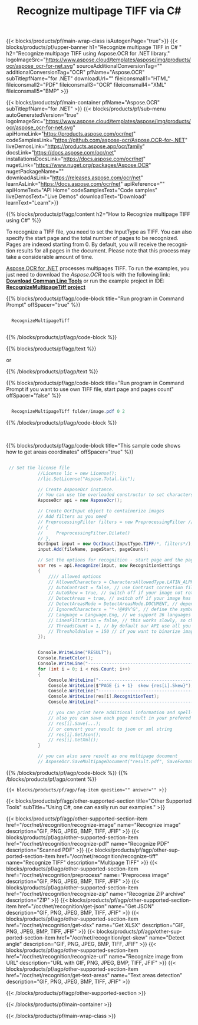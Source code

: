 ﻿---
title: Recognize multipage TIFF via C# 
weight: 3920
url: /net/recognition/recognize-tiff/ 
lang: en
langdirlevel: 2
locales: ru
description: Recognize multipage TIFF via C#. 
---

{{< blocks/products/pf/main-wrap-class isAutogenPage="true">}}
{{< blocks/products/pf/upper-banner h1="Recognize multipage TIFF in C# " h2="Recognize multipage TIFF using Aspose.OCR for .NET library." logoImageSrc="https://www.aspose.cloud/templates/aspose/img/products/ocr/aspose_ocr-for-net.svg" sourceAdditionalConversionTag="" additionalConversionTag="OCR" pfName="Aspose.OCR" subTitlepfName="for .NET" downloadUrl="" fileiconsmall1="HTML" fileiconsmall2="PDF" fileiconsmall3="OCR" fileiconsmall4="XML" fileiconsmall5="BMP" >}}


{{< blocks/products/pf/main-container pfName="Aspose.OCR" subTitlepfName="for .NET" >}}
{{< blocks/products/pf/sub-menu autoGeneratedVersion="true" logoImageSrc="https://www.aspose.cloud/templates/aspose/img/products/ocr/aspose_ocr-for-net.svg" apiHomeLink="https://products.aspose.com/ocr/net" codeSamplesLink="https://github.com/aspose-ocr/Aspose.OCR-for-.NET" liveDemosLink="https://products.aspose.app/ocr/family" docsLink="https://docs.aspose.com/ocr/net" installationsDocsLink="https://docs.aspose.com/ocr/net" nugetLink="https://www.nuget.org/packages/Aspose.OCR" nugetPackageName="" downloadAsLink="https://releases.aspose.com/ocr/net" learnAsLink="https://docs.aspose.com/ocr/net" apiReference="" apiHomeText="API Home" codeSamplesText="Code samples" liveDemosText="Live Demos" downloadText="Download" learnText="Learn">}}

{{% blocks/products/pf/agp/content h2="How to Recognize multipage TIFF using C#" %}}

To recognize a TIFF file, you need to set the InputType as TIFF. You can also specify the start page and the total number of pages to be recognized. Pages are indexed starting from 0. By default, you will receive the recognition results for all pages in the document. Please note that this process may take a considerable amount of time.



[Aspose.OCR for .NET](https://products.aspose.com/ocr/net) 
 processes multipages TIFF. To run the examples, you just need to download the *Aspose.OCR* 
 tools with the following link:  [**Download Comman Line Tools**](https://github.com/aspose-ocr/Aspose.OCR-for-.NET/releases/download/23.5.0/CommandLineToolsAsposeOcr23.5.0.zip)
 or run the example project in IDE: [**RecognizeMultipageTiff project**](https://github.com/aspose-ocr/Aspose.OCR-for-.NET/tree/master/Applications_Aspose_Ocr_Net_6/RecognizeMultipageTiff) 



{{% blocks/products/pf/agp/code-block title="Run program in Command Prompt" offSpacer="true" %}}

```cs

  RecognizeMultipageTiff



```
{{% /blocks/products/pf/agp/code-block %}}

{{% blocks/products/pf/agp/text %}}

or

{{% /blocks/products/pf/agp/text %}}

{{% blocks/products/pf/agp/code-block title="Run program in Command Prompt if you want to use own TIFF file, start page and pages count" offSpacer="false" %}}

```cs

  RecognizeMultipageTiff folder/image.pdf 0 2

```
{{% /blocks/products/pf/agp/code-block %}}


<br/>





{{% blocks/products/pf/agp/code-block title="This sample code shows how to get areas coordinates" offSpacer="true" %}}

```cs

 // Set the license file
            //License lic = new License();
            //lic.SetLicense("Aspose.Total.lic");

            // Create AsposeOcr instance.
            // You can use the overloaded constructor to set characters restriction.
            AsposeOcr api = new AsposeOcr();

            // Create OcrInput object to containerize images
            // Add filters as you need 
            // PreprocessingFilter filters = new PreprocessingFilter // we automaticaly preprocess your image, but if your recognition result still bad, you can set up the set of filters by your own
            // {
            //     PreprocessingFilter.Dilate()
            // },
            OcrInput input = new OcrInput(InputType.TIFF/*, filters*/);
            input.Add(fileName, pageStart, pageCount);

            // Set the options for recognition - start page and the pages number
            var res = api.Recognize(input, new RecognitionSettings 
            {
                //// allowed options
                // AllowedCharacters = CharactersAllowedType.LATIN_ALPHABET, // ignore not latin symbols
                // AutoContrast = false, // use Contrast correction filter before recognition - good for images with noice 
                // AutoSkew = true, // switch off if your image not rotated
                // DetectAreas = true, // switch off if your image has a simple document structure (one column text without pictures)
                // DetectAreasMode = DetectAreasMode.DOCUMENT, // depends on the structure of your image
                // IgnoredCharacters = "*-!@#$%^&", // define the symbols you want to ignore in the recognition result
                // Language = Language.Eng, // we support 26 languages
                // LinesFiltration = false, // this works slowly, so choose it only if your picture has lines and it they bad detected in TABLE ar DOCUMENT DetectAreasMode   
                // ThreadsCount = 1, // by default our API use all you threads. But you can run it in one thread. Simply set up this here
                // ThresholdValue = 150 // if you want to binarize image with your own threashold value, you can set up this here (from 1 to 255)
            });


            Console.WriteLine("RESULT");
            Console.ResetColor();
            Console.WriteLine("------------------------------------------------------------------------------");
            for (int i = 0; i < res.Count; i++)
            {
                Console.WriteLine("------------------------------------------------------------------------------");
                Console.WriteLine($"PAGE {i + 1}  skew {res[i].Skew}");
                Console.WriteLine("------------------------------------------------------------------------------");
                Console.WriteLine(res[i].RecognitionText);
                Console.WriteLine("------------------------------------------------------------------------------");

                // you can print here additional information and spell-check the result
                // also you can save each page result in your prefered file format
                // res[i].Save(...);
                // or convert your result to json or xml string
                // res[i].GetJson();
                // res[i].GetXml();
            }

            // you can also save result as one multipage document
            // AsposeOcr.SaveMultipageDocument("result.pdf", SaveFormat.Pdf, res);
```

{{% /blocks/products/pf/agp/code-block %}}
{{% /blocks/products/pf/agp/content %}}

    {{< blocks/products/pf/agp/faq-item question="" answer="" >}}

  

<!-- aboutfile Ends -->

{{< blocks/products/pf/agp/other-supported-section title="Other Supported Tools" subTitle="Using C#, one can easily run our examples." >}}

{{< blocks/products/pf/agp/other-supported-section-item href="/ocr/net/recognition/recognize-image" name="Recognize image" description="GIF, PNG, JPEG, BMP, TIFF, JFIF" >}}
{{< blocks/products/pf/agp/other-supported-section-item href="/ocr/net/recognition/recognize-pdf" name="Recognize PDF" description="Scanned PDF" >}}
{{< blocks/products/pf/agp/other-supported-section-item href="/ocr/net/recognition/recognize-tiff" name="Recognize TIFF" description="Multipage TIFF" >}}
{{< blocks/products/pf/agp/other-supported-section-item href="/ocr/net/recognition/preprocess" name="Preprocess image" description="GIF, PNG, JPEG, BMP, TIFF, JFIF" >}}
{{< blocks/products/pf/agp/other-supported-section-item href="/ocr/net/recognition/recognize-zip" name="Recognize ZIP archive" description="ZIP" >}}
{{< blocks/products/pf/agp/other-supported-section-item href="/ocr/net/recognition/get-json" name="Get JSON" description="GIF, PNG, JPEG, BMP, TIFF, JFIF" >}}
{{< blocks/products/pf/agp/other-supported-section-item href="/ocr/net/recognition/get-xlsx" name="Get XLSX" description="GIF, PNG, JPEG, BMP, TIFF, JFIF" >}}
{{< blocks/products/pf/agp/other-supported-section-item href="/ocr/net/recognition/get-skew" name="Detect angle" description="GIF, PNG, JPEG, BMP, TIFF, JFIF" >}}
{{< blocks/products/pf/agp/other-supported-section-item href="/ocr/net/recognition/recognize-url" name="Recognize image from URL" description="URL with GIF, PNG, JPEG, BMP, TIFF, JFIF" >}}
{{< blocks/products/pf/agp/other-supported-section-item href="/ocr/net/recognition/get-text-areas" name="Text areas detection" description="GIF, PNG, JPEG, BMP, TIFF, JFIF" >}}

{{< /blocks/products/pf/agp/other-supported-section >}}

{{< /blocks/products/pf/main-container >}}
    
{{< /blocks/products/pf/main-wrap-class >}}
